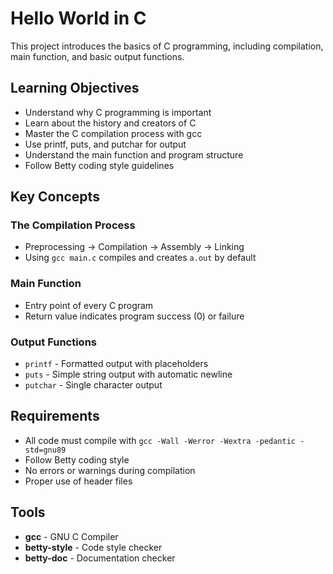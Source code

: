 # Hello World in C

This project introduces the basics of C programming, including compilation, main function, and basic output functions.

## Learning Objectives

- Understand why C programming is important
- Learn about the history and creators of C
- Master the C compilation process with gcc
- Use printf, puts, and putchar for output
- Understand the main function and program structure
- Follow Betty coding style guidelines

## Key Concepts

### The Compilation Process
- Preprocessing → Compilation → Assembly → Linking
- Using `gcc main.c` compiles and creates `a.out` by default

### Main Function
- Entry point of every C program
- Return value indicates program success (0) or failure

### Output Functions
- `printf` - Formatted output with placeholders
- `puts` - Simple string output with automatic newline
- `putchar` - Single character output

## Requirements

- All code must compile with `gcc -Wall -Werror -Wextra -pedantic -std=gnu89`
- Follow Betty coding style
- No errors or warnings during compilation
- Proper use of header files

## Tools

- **gcc** - GNU C Compiler
- **betty-style** - Code style checker
- **betty-doc** - Documentation checker

